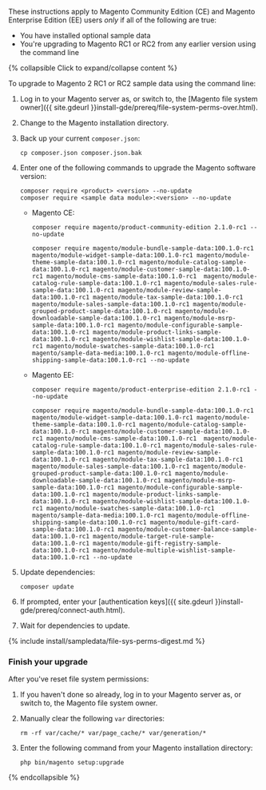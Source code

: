 <div markdown="1">

These instructions apply to Magento Community Edition (CE) and Magento Enterprise Edition (EE) users *only* if all of the following are true:

*	You have installed optional sample data
*	You're upgrading to Magento RC1 or RC2 from any earlier version using the command line

{% collapsible Click to expand/collapse content %}

To upgrade to Magento 2 RC1 or RC2 sample data using the command line:

1.	Log in to your Magento server as, or switch to, the [Magento file system owner]({{ site.gdeurl }}install-gde/prereq/file-system-perms-over.html).
2.	Change to the Magento installation directory.
3.	Back up your current `composer.json`:

		cp composer.json composer.json.bak
4.	Enter one of the following commands to upgrade the Magento software version:

		composer require <product> <version> --no-update
		composer require <sample data module>:<version> --no-update

	*	Magento CE:

			composer require magento/product-community-edition 2.1.0-rc1 --no-update

			composer require magento/module-bundle-sample-data:100.1.0-rc1 magento/module-widget-sample-data:100.1.0-rc1 magento/module-theme-sample-data:100.1.0-rc1 magento/module-catalog-sample-data:100.1.0-rc1 magento/module-customer-sample-data:100.1.0-rc1 magento/module-cms-sample-data:100.1.0-rc1  magento/module-catalog-rule-sample-data:100.1.0-rc1 magento/module-sales-rule-sample-data:100.1.0-rc1 magento/module-review-sample-data:100.1.0-rc1 magento/module-tax-sample-data:100.1.0-rc1 magento/module-sales-sample-data:100.1.0-rc1 magento/module-grouped-product-sample-data:100.1.0-rc1 magento/module-downloadable-sample-data:100.1.0-rc1 magento/module-msrp-sample-data:100.1.0-rc1 magento/module-configurable-sample-data:100.1.0-rc1 magento/module-product-links-sample-data:100.1.0-rc1 magento/module-wishlist-sample-data:100.1.0-rc1 magento/module-swatches-sample-data:100.1.0-rc1 magento/sample-data-media:100.1.0-rc1 magento/module-offline-shipping-sample-data:100.1.0-rc1 --no-update 
	*	Magento EE:

			composer require magento/product-enterprise-edition 2.1.0-rc1 --no-update

			composer require magento/module-bundle-sample-data:100.1.0-rc1 magento/module-widget-sample-data:100.1.0-rc1 magento/module-theme-sample-data:100.1.0-rc1 magento/module-catalog-sample-data:100.1.0-rc1 magento/module-customer-sample-data:100.1.0-rc1 magento/module-cms-sample-data:100.1.0-rc1  magento/module-catalog-rule-sample-data:100.1.0-rc1 magento/module-sales-rule-sample-data:100.1.0-rc1 magento/module-review-sample-data:100.1.0-rc1 magento/module-tax-sample-data:100.1.0-rc1 magento/module-sales-sample-data:100.1.0-rc1 magento/module-grouped-product-sample-data:100.1.0-rc1 magento/module-downloadable-sample-data:100.1.0-rc1 magento/module-msrp-sample-data:100.1.0-rc1 magento/module-configurable-sample-data:100.1.0-rc1 magento/module-product-links-sample-data:100.1.0-rc1 magento/module-wishlist-sample-data:100.1.0-rc1 magento/module-swatches-sample-data:100.1.0-rc1 magento/sample-data-media:100.1.0-rc1 magento/module-offline-shipping-sample-data:100.1.0-rc1 magento/module-gift-card-sample-data:100.1.0-rc1 magento/module-customer-balance-sample-data:100.1.0-rc1 magento/module-target-rule-sample-data:100.1.0-rc1 magento/module-gift-registry-sample-data:100.1.0-rc1 magento/module-multiple-wishlist-sample-data:100.1.0-rc1 --no-update
5.	Update dependencies:
	
		composer update
6.	If prompted, enter your [authentication keys]({{ site.gdeurl }}install-gde/prereq/connect-auth.html).
7.	Wait for dependencies to update.

{% include install/sampledata/file-sys-perms-digest.md %}

### Finish your upgrade
After you've reset file system permissions:

1.	If you haven't done so already, log in to your Magento server as, or switch to, the Magento file system owner.
2.	Manually clear the following `var` directories:

		rm -rf var/cache/* var/page_cache/* var/generation/*
3.	Enter the following command from your Magento installation directory:

		php bin/magento setup:upgrade

{% endcollapsible %}